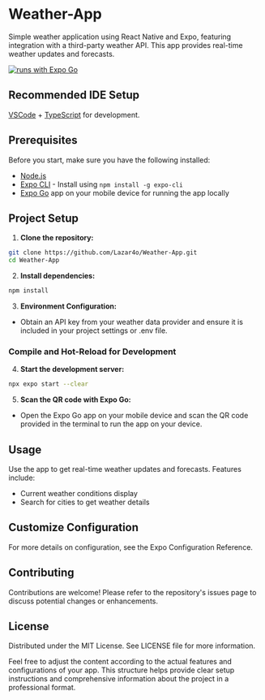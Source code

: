 # Weather-App
Simple weather application using React Native and Expo, featuring integration with a third-party weather API. This app provides real-time weather updates and forecasts.

[![runs with Expo Go](https://img.shields.io/badge/Runs%20with%20Expo%20Go-000.svg?style=flat-square&logo=EXPO&labelColor=f3f3f3&logoColor=000)](https://expo.dev/client)

## Recommended IDE Setup
[VSCode](https://code.visualstudio.com/) + [TypeScript](https://marketplace.visualstudio.com/items?itemName=ms-vscode.vscode-typescript-next) for development.

## Prerequisites

Before you start, make sure you have the following installed:
- [Node.js](https://nodejs.org/)
- [Expo CLI](https://expo.dev/tools#cli) - Install using `npm install -g expo-cli`
- [Expo Go](https://expo.dev/client) app on your mobile device for running the app locally

## Project Setup
1. **Clone the repository:**
```sh
git clone https://github.com/Lazar4o/Weather-App.git
cd Weather-App
```
2. **Install dependencies:**
```sh
npm install
```
3. **Environment Configuration:**
- Obtain an API key from your weather data provider and ensure it is included in your project settings or .env file.
### Compile and Hot-Reload for Development

4. **Start the development server:**
```sh
npx expo start --clear
```
5. **Scan the QR code with Expo Go:**
- Open the Expo Go app on your mobile device and scan the QR code provided in the terminal to run the app on your device.
  
## Usage

Use the app to get real-time weather updates and forecasts. Features include:
- Current weather conditions display
- Search for cities to get weather details

## Customize Configuration
For more details on configuration, see the Expo Configuration Reference.

## Contributing
Contributions are welcome! Please refer to the repository's issues page to discuss potential changes or enhancements.

## License
Distributed under the MIT License. See LICENSE file for more information.

Feel free to adjust the content according to the actual features and configurations of your app. This structure helps provide clear setup instructions and comprehensive information about the project in a professional format.
